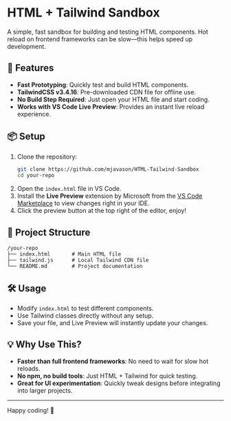 # HTML + Tailwind Sandbox

A simple, fast sandbox for building and testing HTML components. Hot reload on frontend frameworks can be slow—this helps speed up development.

## 🚀 Features
- **Fast Prototyping**: Quickly test and build HTML components.
- **TailwindCSS v3.4.16**: Pre-downloaded CDN file for offline use.
- **No Build Step Required**: Just open your HTML file and start coding.
- **Works with VS Code Live Preview**: Provides an instant live reload experience.

## 📦 Setup
1. Clone the repository:
   ```sh
   git clone https://github.com/mjavason/HTML-Tailwind-Sandbox
   cd your-repo
   ```
2. Open the `index.html` file in VS Code.
3. Install the **Live Preview** extension by Microsoft from the [VS Code Marketplace](https://marketplace.visualstudio.com/items?itemName=ms-vscode.live-server) to view changes right in your IDE.
4. Click the preview button at the top right of the editor, enjoy!

## 📂 Project Structure
```
/your-repo
├── index.html       # Main HTML file
├── tailwind.js      # Local Tailwind CDN file
└── README.md        # Project documentation
```

## 🛠 Usage
- Modify `index.html` to test different components.
- Use Tailwind classes directly without any setup.
- Save your file, and Live Preview will instantly update your changes.

## 💡 Why Use This?
- **Faster than full frontend frameworks**: No need to wait for slow hot reloads.
- **No npm, no build tools**: Just HTML + Tailwind for quick testing.
- **Great for UI experimentation**: Quickly tweak designs before integrating into larger projects.

---
Happy coding! 🚀

